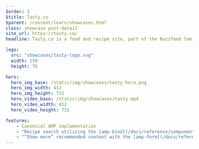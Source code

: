 ```yaml
---
$order: 3
$title: Tasty.co 
$parent: /content/learn/showcases.html
class: showcase post-detail
site_url: https://tasty.co/
headline: Tasty.co is a food and recipe site, part of the Buzzfeed family. The site is built using AMP from the ground up, resulting in a fast user experience across devices, while maintaining the look and feel of Tasty’s content.  

logo:
  src: "showcases/tasty-logo.svg"
  width: 150
  height: 76

hero:
  hero_img_base: /static/img/showcases/tasty-hero.png
  hero_img_width: 412
  hero_img_height: 732
  hero_video_base: /static/img/showcases/tasty.mp4
  hero_video_width: 412
  hero_video_height: 732

features:
    - Canonical AMP implementation
    - "Recipe search utilizing the [amp-bind](/docs/reference/components/amp-bind.html) component"
    - "“Show more” recommended content with the [amp-form](/docs/reference/components/amp-form.html) component"
---
```

